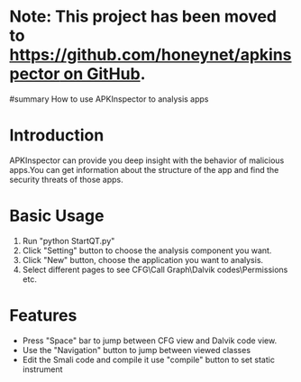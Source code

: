 # Note: This project has been moved to [https://github.com/honeynet/apkinspector on GitHub](https://github.com/honeynet/apkinspector). #

#summary How to use APKInspector to analysis apps

# Introduction #

APKInspector can provide you deep insight with the behavior of malicious apps.You can
get information about the structure of the app and find the security threats of those apps.


# Basic Usage #

  1. Run "python StartQT.py"
  1. Click "Setting" button to choose the analysis component you want.
  1. Click "New" button, choose the application you want to analysis.
  1. Select different pages to see CFG\Call Graph\Dalvik codes\Permissions etc.


# Features #

  * Press "Space" bar to jump between CFG view and Dalvik code view.
  * Use the "Navigation" button to jump between viewed classes
  * Edit the Smali code and compile it use "compile" button to set static instrument